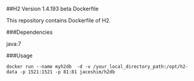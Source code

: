 ##H2 Version 1.4.193 beta Dockerfile

This repository contains Dockerfile of H2.

###Dependencies

java:7

###Usage

    docker run --name myh2db  -d -v /your_local_directory_path:/opt/h2-data -p 1521:1521 -p 81:81 jaceshim/h2db
